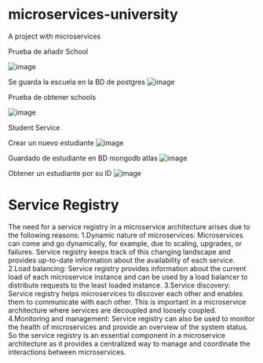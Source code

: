 # microservices-university
A project with microservices

Prueba de añadir School

![image](https://github.com/emanuelRiveraA/microservices-university/assets/64047865/15a138bb-1e80-4b8b-a9e7-d533f0691934)

Se guarda la escuela en la BD de postgres
![image](https://github.com/emanuelRiveraA/microservices-university/assets/64047865/c781e9aa-dd2d-4f5e-b9e2-0f5cccd1bc59)


Prueba de obtener schools

![image](https://github.com/emanuelRiveraA/microservices-university/assets/64047865/45e6892a-92db-4c5a-9a21-9df53afc68dd)

Student Service

Crear un nuevo estudiante
![image](https://github.com/emanuelRiveraA/microservices-university/assets/64047865/2b31844b-8b0c-44e5-a92d-322db77ce9fe)

Guardado de estudiante en BD mongodb atlas
![image](https://github.com/emanuelRiveraA/microservices-university/assets/64047865/9e634b4f-d47f-4892-81e0-978b541b82b4)

Obtener un estudiante por su ID
![image](https://github.com/emanuelRiveraA/microservices-university/assets/64047865/e6e2095c-3367-472f-9a17-d32303c0ac2e)

# Service Registry
The need for a service registry in a microservice architecture arises due to the following reasons:
1.Dynamic nature of microservices: Microservices can come and go dynamically, for example, due to scaling, upgrades, or failures. Service registry keeps track of this changing landscape and provides up-to-date information about the availability of each service.
2.Load balancing: Service registry provides information about the current load of each microservice instance and can be used by a load balancer to distribute requests to the least loaded instance.
3.Service discovery: Service registry helps microservices to discover each other and enables them to communicate with each other. This is important in a microservice architecture where services are decoupled and loosely coupled.
4.Monitoring and management: Service registry can also be used to monitor the health of microservices and provide an overview of the system status.
So the service registry is an essential component in a microservice architecture as it provides a centralized way to manage and coordinate the interactions between microservices.
